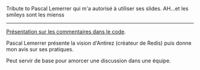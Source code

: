 Tribute to Pascal Lemerrer qui m'a autorisé à utiliser ses slides.
AH...et les smileys sont les mienss
_____________________

[Présentation sur les commentaires dans le code](https://frleduc.github.io/comment-or-not-comment/).

Pascal Lemerrer présente la vision d'Antirez (créateur de Redis) puis donne mon avis sur ses pratiques.

Peut servir de base pour amorcer une discussion dans une équipe.


